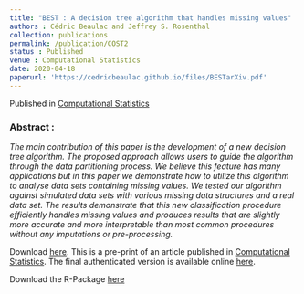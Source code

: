 ```yaml
---
title: "BEST : A decision tree algorithm that handles missing values"
authors : Cédric Beaulac and Jeffrey S. Rosenthal
collection: publications
permalink: /publication/COST2
status : Published
venue : Computational Statistics 
date: 2020-04-18
paperurl: 'https://cedricbeaulac.github.io/files/BESTarXiv.pdf'
---
```

Published in [Computational Statistics](https://link.springer.com/journal/180)

### Abstract :

*The main contribution of this paper is the development of a new decision tree algorithm. The proposed approach allows users to guide the algorithm through the data partitioning process. We believe this feature has many applications but in this paper we demonstrate how to utilize this algorithm to analyse data sets containing missing values. We tested our algorithm against simulated data sets with various missing data structures and a real data set. The results demonstrate that this new classification procedure efficiently handles missing values and produces results that are slightly more accurate and more interpretable than most common procedures without any imputations or pre-processing.*

Download [here](https://cedricbeaulac.github.io/files/BESTarXiv.pdf). This is a pre-print of an article published in [Computational Statistics](https://link.springer.com/journal/180). The final authenticated version is available online [here](https://doi.org/10.1007/s00180-020-00987-z).



Download the R-Package [here](https://cedricbeaulac.github.io/files/BESTree_0.5.2.tar.gz)
